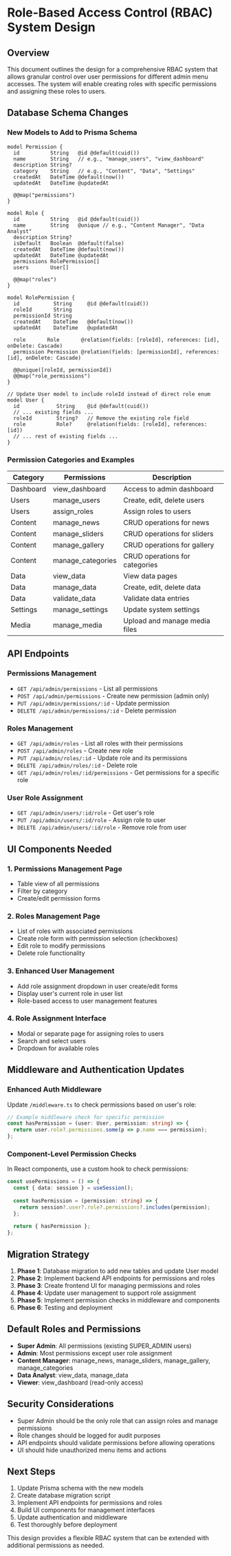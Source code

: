 # Role-Based Access Control (RBAC) System Design

## Overview
This document outlines the design for a comprehensive RBAC system that allows granular control over user permissions for different admin menu accesses. The system will enable creating roles with specific permissions and assigning these roles to users.

## Database Schema Changes

### New Models to Add to Prisma Schema

```prisma
model Permission {
  id          String   @id @default(cuid())
  name        String   // e.g., "manage_users", "view_dashboard"
  description String?
  category    String   // e.g., "Content", "Data", "Settings"
  createdAt   DateTime @default(now())
  updatedAt   DateTime @updatedAt

  @@map("permissions")
}

model Role {
  id          String   @id @default(cuid())
  name        String   @unique // e.g., "Content Manager", "Data Analyst"
  description String?
  isDefault   Boolean  @default(false)
  createdAt   DateTime @default(now())
  updatedAt   DateTime @updatedAt
  permissions RolePermission[]
  users       User[]

  @@map("roles")
}

model RolePermission {
  id           String     @id @default(cuid())
  roleId       String
  permissionId String
  createdAt    DateTime   @default(now())
  updatedAt    DateTime   @updatedAt

  role       Role       @relation(fields: [roleId], references: [id], onDelete: Cascade)
  permission Permission @relation(fields: [permissionId], references: [id], onDelete: Cascade)

  @@unique([roleId, permissionId])
  @@map("role_permissions")
}

// Update User model to include roleId instead of direct role enum
model User {
  id            String    @id @default(cuid())
  // ... existing fields ...
  roleId        String?   // Remove the existing role field
  role          Role?     @relation(fields: [roleId], references: [id])
  // ... rest of existing fields ...
}
```

### Permission Categories and Examples

| Category | Permissions | Description |
|----------|-------------|-------------|
| Dashboard | view_dashboard | Access to admin dashboard |
| Users | manage_users | Create, edit, delete users |
| Users | assign_roles | Assign roles to users |
| Content | manage_news | CRUD operations for news |
| Content | manage_sliders | CRUD operations for sliders |
| Content | manage_gallery | CRUD operations for gallery |
| Content | manage_categories | CRUD operations for categories |
| Data | view_data | View data pages |
| Data | manage_data | Create, edit, delete data |
| Data | validate_data | Validate data entries |
| Settings | manage_settings | Update system settings |
| Media | manage_media | Upload and manage media files |

## API Endpoints

### Permissions Management
- `GET /api/admin/permissions` - List all permissions
- `POST /api/admin/permissions` - Create new permission (admin only)
- `PUT /api/admin/permissions/:id` - Update permission
- `DELETE /api/admin/permissions/:id` - Delete permission

### Roles Management
- `GET /api/admin/roles` - List all roles with their permissions
- `POST /api/admin/roles` - Create new role
- `PUT /api/admin/roles/:id` - Update role and its permissions
- `DELETE /api/admin/roles/:id` - Delete role
- `GET /api/admin/roles/:id/permissions` - Get permissions for a specific role

### User Role Assignment
- `GET /api/admin/users/:id/role` - Get user's role
- `PUT /api/admin/users/:id/role` - Assign role to user
- `DELETE /api/admin/users/:id/role` - Remove role from user

## UI Components Needed

### 1. Permissions Management Page
- Table view of all permissions
- Filter by category
- Create/edit permission forms

### 2. Roles Management Page
- List of roles with associated permissions
- Create role form with permission selection (checkboxes)
- Edit role to modify permissions
- Delete role functionality

### 3. Enhanced User Management
- Add role assignment dropdown in user create/edit forms
- Display user's current role in user list
- Role-based access to user management features

### 4. Role Assignment Interface
- Modal or separate page for assigning roles to users
- Search and select users
- Dropdown for available roles

## Middleware and Authentication Updates

### Enhanced Auth Middleware
Update `/middleware.ts` to check permissions based on user's role:

```typescript
// Example middleware check for specific permission
const hasPermission = (user: User, permission: string) => {
  return user.role?.permissions.some(p => p.name === permission);
};
```

### Component-Level Permission Checks
In React components, use a custom hook to check permissions:

```typescript
const usePermissions = () => {
  const { data: session } = useSession();
  
  const hasPermission = (permission: string) => {
    return session?.user?.role?.permissions?.includes(permission);
  };
  
  return { hasPermission };
};
```

## Migration Strategy

1. **Phase 1**: Database migration to add new tables and update User model
2. **Phase 2**: Implement backend API endpoints for permissions and roles
3. **Phase 3**: Create frontend UI for managing permissions and roles
4. **Phase 4**: Update user management to support role assignment
5. **Phase 5**: Implement permission checks in middleware and components
6. **Phase 6**: Testing and deployment

## Default Roles and Permissions

- **Super Admin**: All permissions (existing SUPER_ADMIN users)
- **Admin**: Most permissions except user role assignment
- **Content Manager**: manage_news, manage_sliders, manage_gallery, manage_categories
- **Data Analyst**: view_data, manage_data
- **Viewer**: view_dashboard (read-only access)

## Security Considerations

- Super Admin should be the only role that can assign roles and manage permissions
- Role changes should be logged for audit purposes
- API endpoints should validate permissions before allowing operations
- UI should hide unauthorized menu items and actions

## Next Steps

1. Update Prisma schema with the new models
2. Create database migration script
3. Implement API endpoints for permissions and roles
4. Build UI components for management interfaces
5. Update authentication and middleware
6. Test thoroughly before deployment

This design provides a flexible RBAC system that can be extended with additional permissions as needed.